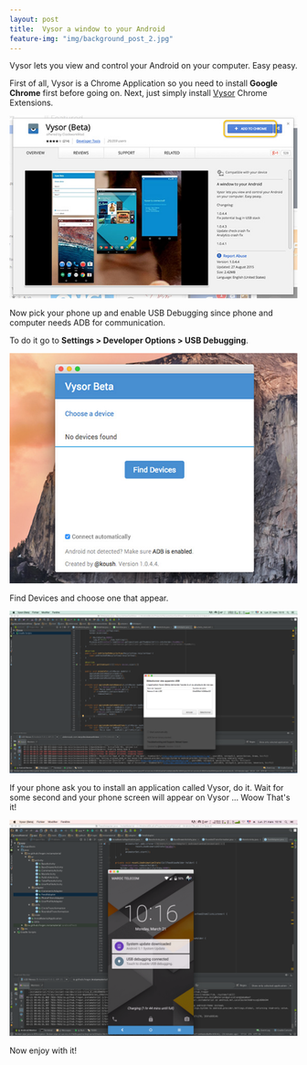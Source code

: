 ```yaml
---
layout: post
title:  Vysor a window to your Android
feature-img: "img/background_post_2.jpg"
---
```


Vysor lets you view and control your Android on your computer. Easy peasy.


First of all, Vysor is a Chrome Application so you need to install **Google Chrome** first before going on.
Next, just simply install [Vysor](https://chrome.google.com/webstore/detail/vysor-beta/gidgenkbbabolejbgbpnhbimgjbffefm) Chrome Extensions.

![vysor_extensions_1](/img/vysor_extensions_1.jpg)

Now pick your phone up and enable USB Debugging since phone and computer needs ADB for communication.

To do it go to **Settings > Developer Options > USB Debugging**.

![vysor_pick_up_device](/img/vysor_pick_up_device.jpg)

Find Devices and choose one that appear.

![vysor_choose_device](/img/vysor_choose_device.png)


If your phone ask you to install an application called Vysor, do it. Wait for some second and your phone screen will appear on Vysor ... Woow That's it!

![vysor_device_choosen](/img/vysor_device_choosen.png)

Now enjoy with it!
